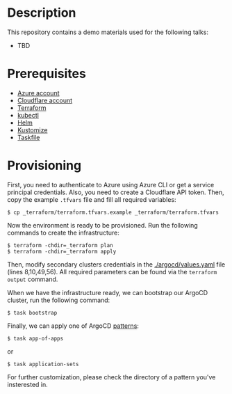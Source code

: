 # Description
This repository contains a demo materials used for the following talks:
* TBD

# Prerequisites
* [Azure account](https://azure.microsoft.com/en-us/free/)
* [Cloudflare account](https://www.cloudflare.com/)
* [Terraform](https://learn.hashicorp.com/tutorials/terraform/install-cli)
* [kubectl](https://kubernetes.io/docs/tasks/tools/install-kubectl/)
* [Helm](https://helm.sh/docs/intro/install/)
* [Kustomize](https://kustomize.io/)
* [Taskfile](https://taskfile.dev/#/installation)
# Provisioning
First, you need to authenticate to Azure using Azure CLI or get a service principal credentials. Also, you need to create a Cloudflare API token.
Then, copy the example `.tfvars` file and fill all required variables:
```shell
$ cp _terraform/terraform.tfvars.example _terraform/terraform.tfvars
```
Now the environment is ready to be provisioned. Run the following commands to create the infrastructure:
```shell
$ terraform -chdir=_terraform plan
$ terraform -chdir=_terraform apply
```
Then, modify secondary clusters credentials in the [./argocd/values.yaml](./argocd/values.yaml) file (lines 8,10,49,56). All required parameters can be found via the `terraform output` command.

When we have the infrastructure ready, we can bootstrap our ArgoCD cluster, run the following command:
```shell
$ task bootstrap
```
Finally, we can apply one of ArgoCD [patterns](./patterns/):
```shell
$ task app-of-apps
```
or
```shell
$ task application-sets
```

For further customization, please check the directory of a pattern you've insterested in.